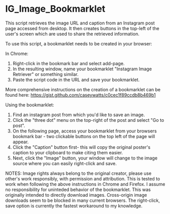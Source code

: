 # IG_Image_Bookmarklet

This script retrieves the image URL and caption from an Instagram post page accessed from desktop. It then creates buttons in the top-left of the user's screen which are used to share the retrieved information.

To use this script, a bookmarklet needs to be created in your browser:

In Chrome:
  1. Right-click in the bookmark bar and select add-page.
  2. In the resulting window, name your bookmarklet "Instagram Image Retriever" or something similar.
  3. Paste the script code in the URL and save your bookmarklet.
  
  More comprehensive instructions on the creation of a bookmarklet can be found here: https://gist.github.com/caseywatts/c0cec1f89ccdb8b469b1
  
Using the bookmarklet:
  1. Find an instagram post from which you'd like to save an image.
  2. Click the "three dot" menu on the top-right of the post and select "Go to post".
  3. On the following page, access your bookmarklet from your browsers bookmark bar - two clickable buttons on the top left of the page will appear.
  4. Click the "Caption" button first- this will copy the original poster's caption to your clipboard to make citing them easier.
  5. Next, click the "Image" button, your window will change to the image source where you can easily right-click and save.

NOTES:
  Image rights always belong to the original creator, please use other's work responsibly, with permission and attribution.
  This is tested to work when following the above instructions in Chrome and Firefox. I assume no responsibility for uninteded behavior of the bookmarklet.
  This was originally intended to directly download images. Cross-origin image downloads seem to be blocked in many current browsers. The right-click, save option is currently      the fastest workaround to my knowledge.
